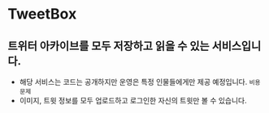 # TweetBox

## 트위터 아카이브를 모두 저장하고 읽을 수 있는 서비스입니다.
- 해당 서비스는 코드는 공개하지만 운영은 특정 인물들에게만 제공 예정입니다. `비용 문제`
- 이미지, 트윗 정보를 모두 업로드하고 로그인한 자신의 트윗만 볼 수 있습니다.
